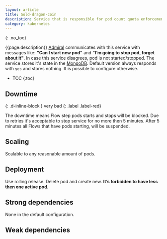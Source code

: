 ```yaml
---
layout: article
title: Gold-dragon-coin
description: Service that is responsible for pod count quota enforcement.
category: kubernetes
---
```


{: .no_toc}

{{page.description}} [Admiral](/on-premises/kubernetes/admiral) communicates with
this service with messages like: **"Can I start new pod"**  and
**"I’m going to stop pod, forget about it"**. In case this service disagrees, pod
is not started/stopped. The service stores it's state in the [MongoDB](/on-premises/mongodb).
Default version always responds with `yes` and stores nothing. It is possible to
configure otherwise.

- TOC
{:toc}

## Downtime
{: .d-inline-block }
very bad
{: .label .label-red}

The downtime means Flow step pods starts and stops will be blocked. Due to retries
it's acceptable to stop service for no more then 5 minutes. After 5 minutes all
Flows that have pods starting, will be suspended.

## Scaling

Scalable to any reasonable amount of pods.

## Deployment

Use rolling release. Delete pod and create new. **It’s forbidden to have less then one active pod.**


## Strong dependencies

None in the default configuration.

## Weak dependencies

